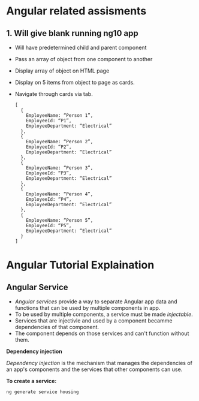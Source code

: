 # Angular related assisments

## 1. Will give blank running ng10 app
- Will have predetermined child and parent component
- Pass an array of object from one component to another
- Display array of object on HTML page
- Display on 5 items from object to page as cards.
- Navigate through cards via tab.

  ```
  [
    {
      EmployeeName: “Person 1”,
      EmployeeId: “P1”,
      EmployeeDepartment: “Electrical”
    },
    {
      EmployeeName: “Person 2”,
      EmployeeId: “P2”,
      EmployeeDepartment: “Electrical”
    },
    {
      EmployeeName: “Person 3”,
      EmployeeId: “P3”,
      EmployeeDepartment: “Electrical”
    },
    {
      EmployeeName: “Person 4”,
      EmployeeId: “P4”,
      EmployeeDepartment: “Electrical”
    },
    {
      EmployeeName: “Person 5”,
      EmployeeId: “P5”,
      EmployeeDepartment: “Electrical”
    }
  ]
  ```

# Angular Tutorial Explaination

## Angular Service
- _Angular services_ provide a way to separate Angular app data and functions that can be used by multiple components in app.
- To be used by multiple components, a service must be made _injectable_.
- Services that are injectivle and used by a component becamme dependencies of that component.
- The component depends on those services and can't function without them.

**Dependency injection**

_Dependency injection_ is the mechanism that manages the dependencies of an app's components and the services that other components can use.

**To create a service:**

`ng generate service housing`